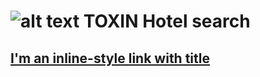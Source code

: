 # ![alt text](https://ukarpenkov.github.io/hotel-search/dist/src/images/only_logo.png 'Logo TOXIN') TOXIN Hotel search

## [I'm an inline-style link with title](https://ukarpenkov.github.io/hotel-search/dist/index.html)
